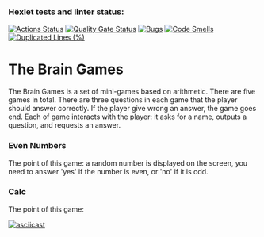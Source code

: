 ### Hexlet tests and linter status:
[![Actions Status](https://github.com/RaM0x1010/java-project-61/actions/workflows/hexlet-check.yml/badge.svg)](https://github.com/RaM0x1010/java-project-61/actions)
[![Quality Gate Status](https://sonarcloud.io/api/project_badges/measure?project=RaM0x1010_java-project-61&metric=alert_status)](https://sonarcloud.io/summary/new_code?id=RaM0x1010_java-project-61)
[![Bugs](https://sonarcloud.io/api/project_badges/measure?project=RaM0x1010_java-project-61&metric=bugs)](https://sonarcloud.io/summary/new_code?id=RaM0x1010_java-project-61)
[![Code Smells](https://sonarcloud.io/api/project_badges/measure?project=RaM0x1010_java-project-61&metric=code_smells)](https://sonarcloud.io/summary/new_code?id=RaM0x1010_java-project-61)
[![Duplicated Lines (%)](https://sonarcloud.io/api/project_badges/measure?project=RaM0x1010_java-project-61&metric=duplicated_lines_density)](https://sonarcloud.io/summary/new_code?id=RaM0x1010_java-project-61)

# The Brain Games

The Brain Games is a set of mini-games based on arithmetic. There are five games in total. There are three questions in each game that the player should answer correctly.
If the player give wrong an answer, the game goes end. Each of game interacts with the player: it asks for a name, outputs a question, and requests an answer.

### Even Numbers

The point of this game: a random number is displayed on the screen, you need to answer 'yes' if the number is even, or 'no' if it is odd.

### Calc

The point of this game: 

[![asciicast](https://asciinema.org/a/McljPgdv747nyKrSioGO8R0af.svg)](https://asciinema.org/a/McljPgdv747nyKrSioGO8R0af)
